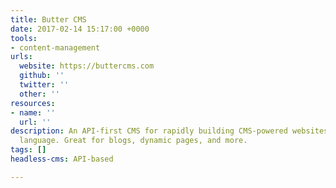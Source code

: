 ```yaml
---
title: Butter CMS
date: 2017-02-14 15:17:00 +0000
tools:
- content-management
urls:
  website: https://buttercms.com
  github: ''
  twitter: ''
  other: ''
resources:
- name: ''
  url: ''
description: An API-first CMS for rapidly building CMS-powered websites in any programming
  language. Great for blogs, dynamic pages, and more.
tags: []
headless-cms: API-based

---
```

